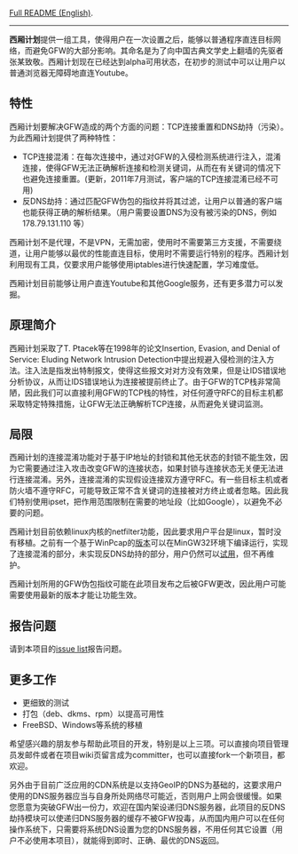 <a href='https://scholarzhang.googlecode.com/svn/trunk/west-chamber/README.html'>Full README (English)</a>.

---

**西厢计划**提供一组工具，使得用户在一次设置之后，能够以普通程序直连目标网络，而避免GFW的大部分影响。其命名是为了向中国古典文学史上翻墙的先驱者张某致敬。西厢计划现在已经达到alpha可用状态，在初步的测试中可以让用户以普通浏览器无障碍地直连Youtube。

## 特性 ##
西厢计划要解决GFW造成的两个方面的问题：TCP连接重置和DNS劫持（污染）。为此西厢计划提供了两种特性：

  * TCP连接混淆：在每次连接中，通过对GFW的入侵检测系统进行注入，混淆连接，使得GFW无法正确解析连接和检测关键词，从而在有关键词的情况下也避免连接重置。(更新，2011年7月测试，客户端的TCP连接混淆已经不可用)
  * 反DNS劫持：通过匹配GFW伪包的指纹并将其过滤，让用户以普通的客户端也能获得正确的解析结果。（用户需要设置DNS为没有被污染的DNS，例如178.79.131.110 等）

西厢计划不是代理，不是VPN，无需加密，使用时不需要第三方支援，不需要绕道，让用户能够以最优的性能直连目标，使用时不需要运行特别的程序。西厢计划利用现有工具，仅要求用户能够使用iptables进行快速配置，学习难度低。

西厢计划目前能够让用户直连Youtube和其他Google服务，还有更多潜力可以发掘。

## 原理简介 ##
西厢计划采取了T. Ptacek等在1998年的论文Insertion, Evasion, and Denial of Service: Eluding Network Intrusion Detection中提出规避入侵检测的注入方法。注入法是指发出特制报文，使得这些报文对对方没有效果，但是让IDS错误地分析协议，从而让IDS错误地认为连接被提前终止了。由于GFW的TCP栈非常简陋，因此我们可以直接利用GFW的TCP栈的特性，对任何遵守RFC的目标主机都采取特定特殊措施，让GFW无法正确解析TCP连接，从而避免关键词监测。

## 局限 ##
西厢计划的连接混淆功能对于基于IP地址的封锁和其他无状态的封锁不能生效，因为它需要通过注入攻击改变GFW的连接状态，如果封锁与连接状态无关便无法进行连接混淆。另外，连接混淆的实现假设连接双方遵守RFC。有一些目标主机或者防火墙不遵守RFC，可能导致正常不含关键词的连接被对方终止或者忽略。因此我们特别使用ipset，把作用范围限制在需要的地址段（比如Google），以避免不必要的问题。

西厢计划目前依赖linux内核的netfilter功能，因此要求用户平台是linux，暂时没有移植。之前有一个基于WinPcap的[版本](http://code.google.com/p/scholarzhang/source/browse/branches/scholarzhang-0.3.2-mingw32)可以在MinGW32环境下编译运行，实现了连接混淆的部分，未实现反DNS劫持的部分，用户仍然可以[试用](http://scholarzhang.googlecode.com/files/scholarzhang-0.3.2-mingw32-alpha.zip)，但不再维护。

西厢计划所用的GFW伪包指纹可能在此项目发布之后被GFW更改，因此用户可能需要使用最新的版本才能让功能生效。

## 报告问题 ##
请到本项目的[issue list](http://code.google.com/p/scholarzhang/issues/list)报告问题。

## 更多工作 ##
  * 更细致的测试
  * 打包（deb、dkms、rpm）以提高可用性
  * FreeBSD、Windows等系统的移植

希望感兴趣的朋友参与帮助此项目的开发，特别是以上三项。可以直接向项目管理员发邮件或者在项目wiki页留言成为committer，也可以直接fork一个新项目，都欢迎。

另外由于目前广泛应用的CDN系统是以支持GeoIP的DNS为基础的，这要求用户使用的DNS服务器应当与自身所处网络尽可能近，否则用户上网会很缓慢。如果您愿意为突破GFW出一份力，欢迎在国内架设递归DNS服务器，此项目的反DNS劫持模块可以使递归DNS服务器的缓存不被GFW投毒，从而国内用户可以在任何操作系统下，只需要将系统DNS设置为您的DNS服务器，不用任何其它设置（用户不必使用本项目），就能得到即时、正确、最优的DNS返回。